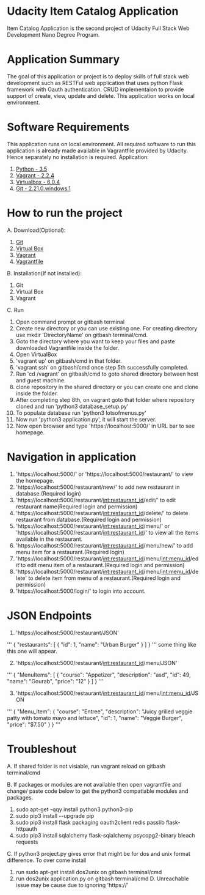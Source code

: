# Udacity Item Catalog Application
Item Catalog Application is the second project of Udacity Full Stack Web Development Nano Degree Program.
# Application Summary
The goal of this application or project is to deploy skills of full stack web development such as RESTFul web application that uses python Flask framework with Oauth authentication. CRUD implementaion to provide support of create, view, update and delete. This application works on local environment.
# Software Requirements
This application runs on local environment.
All required software to run this application is already made available in Vagrantfile provided by Udacity. Hence separately no installation is required.
Application:
1. [Python - 3.5](https://www.python.org/download/releases/3.0/)
2. [Vagrant - 2.2.4](https://releases.hashicorp.com/vagrant/2.2.4/vagrant_2.2.4_x86_64.msi)
3. [Virtualbox - 6.0.4](https://download.virtualbox.org/virtualbox/6.0.4/VirtualBox-6.0.4-128413-Win.exe)
4. [Git - 2.21.0.windows.1](https://git-scm.com/download/win)
# How to run the project
A. Download(Optional):
1. [Git](https://git-scm.com/download/win)
2. [Virtual Box](https://download.virtualbox.org/virtualbox/6.0.4/VirtualBox-6.0.4-128413-Win.exe)
3. [Vagrant](https://releases.hashicorp.com/vagrant/2.2.4/vagrant_2.2.4_x86_64.msi)
4. [Vagrantfile](https://s3.amazonaws.com/video.udacity-data.com/topher/2019/March/5c7ebe7a_vagrant-configuration-windows/vagrant-configuration-windows.zip)

B. Installation(If not installed):
1. Git
2. Virtual Box
3. Vagrant

C. Run
1. Open command prompt or gitbash terminal
2. Create new directory or you can use existing one. For creating directory use mkdir 'DirectoryName' on gitbash terminal/cmd.
3. Goto the directory where you want to keep your files and paste downloaded Vagrantfile inside the folder.
4. Open VirtualBox
5. 'vagrant up' on gitbash/cmd in that folder.
6. 'vagrant ssh' on gitbash/cmd once step 5th successfully completed.
7. Run 'cd /vagrant' on gitbash/cmd to goto shared directory between host and guest machine.
8. clone repository in the shared directory or you can create one and clone inside the folder.
9. After completing step 8th, on vagrant goto that folder where repository cloned and run 'python3 database_setup.py'
10. To populate database run 'python3 lotsofmenus.py'
11. Now run 'python3 application.py', it will start the server.
12. Now open browser and type 'https://localhost:5000/' in URL bar to see homepage.

# Navigation in application
1. 'https://localhost:5000/' or 'https://localhost:5000/restaurant/' to view the homepage.
2. 'https://localhost:5000/restaurant/new/' to add new restaurant in database.(Required login)
3. 'https://localhost:5000/restaurant/<int:restaurant_id>/edit/' to edit restaurant name(Required login and permission)
4. 'https://localhost:5000/restaurant/<int:restaurant_id>/delete/' to delete restaurant from database.(Required login and permission)
5. 'https://localhost:5000/restaurant/<int:restaurant_id>/menu/' or 'https://localhost:5000/restaurant/<int:restaurant_id>/' to view all the items available in the restaurant.
6. 'https://localhost:5000/restaurant/<int:restaurant_id>/menu/new/' to add menu item for a restaurant.(Required login)
7. 'https://localhost:5000/restaurant/<int:restaurant_id>/menu/<int:menu_id>/edit'to edit menu item of a restaurant.(Required login and permission)
8. 'https://localhost:5000/restaurant/<int:restaurant_id>/menu/<int:menu_id>/delete' to delete item from menu of a restaurant.(Required login and permission)
9. 'https://localhost:5000/login/' to login into account.
# JSON Endpoints
1. 'https://localhost:5000/restaurant/JSON'

'''
{
  "restaurants": [
    {
      "id": 1, 
      "name": "Urban Burger"
    }
  ]
}
''' some thing like this one will appear.

2. 'https://localhost:5000/restaurant/<int:restaurant_id>/menu/JSON'

'''
{
  "MenuItems": [
    {
      "course": "Appetizer", 
      "description": "asd", 
      "id": 49, 
      "name": "Gourab", 
      "price": "12"
    }
  ]
}
'''

3. 'https://localhost:5000/restaurant/<int:restaurant_id>/menu/<int:menu_id>/JSON


'''
{
  "Menu_Item": {
    "course": "Entree", 
    "description": "Juicy grilled veggie patty with tomato mayo and lettuce", 
    "id": 1, 
    "name": "Veggie Burger", 
    "price": "$7.50"
  }
}
'''

# Troubleshout
A. If shared folder is not visiable, run vagrant reload on gitbash terminal/cmd

B. If packages or modules are not available then open vagrantfile and change/ 
paste code below to get the python3 compatiable modules and packages.
1. sudo apt-get -qqy install python3 python3-pip
2. sudo pip3 install --upgrade pip
3. sudo pip3 install flask packaging oauth2client redis passlib flask-httpauth
4. sudo pip3 install sqlalchemy flask-sqlalchemy psycopg2-binary bleach requests

C. If python3 project.py gives error that might be for dos and unix format difference. To over come install
1. run sudo apt-get install dos2unix on gitbash terminal/cmd
2. run dos2unix application.py on gitbash terminal/cmd
D. Unreachable issue may be cause due to ignoring 'https://'


